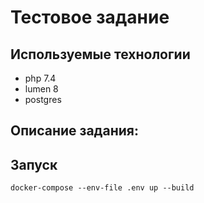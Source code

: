 # Тестовое задание

## Используемые технологии

- php 7.4
- lumen 8
- postgres

## Описание задания:
    
## Запуск

`docker-compose --env-file .env up --build`
